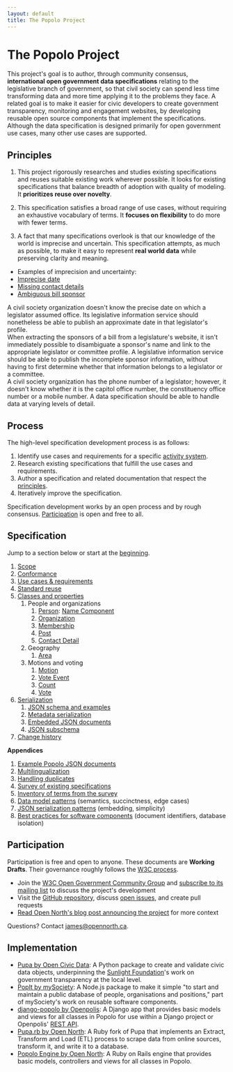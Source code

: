 ```yaml
---
layout: default
title: The Popolo Project
---
```

<div class="page-header">
  <h1>The Popolo Project</h1>
</div>

This project's goal is to author, through community consensus, **international open government data specifications** relating to the legislative branch of government, so that civil society can spend less time transforming data and more time applying it to the problems they face. A related goal is to make it easier for civic developers to create government transparency, monitoring and engagement websites, by developing reusable open source components that implement the specifications. Although the data specification is designed primarily for open government use cases, many other use cases are supported.

<h2 id="principles">Principles</h2>

1. This project rigorously researches and studies existing specifications and reuses suitable existing work wherever possible. It looks for existing specifications that balance breadth of adoption with quality of modeling. It **prioritizes reuse over novelty**.

1. This specification satisfies a broad range of use cases, without requiring an exhaustive vocabulary of terms. It **focuses on flexibility** to do more with fewer terms.

1. A fact that many specifications overlook is that our knowledge of the world is imprecise and uncertain. This specification attempts, as much as possible, to make it easy to represent **real world data** while preserving clarity and meaning.

<div class="well well-white">
  <ul class="nav nav-tabs no-js">
    <li class="disabled"><a>Examples of imprecision and uncertainty:</a>
    <li class="active"><a href="#example-date">Imprecise date</a></li>
    <li><a href="#example-contact">Missing contact details</a></li>
    <li><a href="#example-sponsor">Ambiguous bill sponsor</a></li>
  </ul>

  <div class="tab-content">
    <div class="tab-pane active" id="example-date">
      A civil society organization doesn't know the precise date on which a legislator assumed office. Its legislative information service should nonetheless be able to publish an approximate date in that legislator's profile.
    </div>
    <div class="tab-pane" id="example-sponsor">
      When extracting the sponsors of a bill from a legislature's website, it isn't immediately possible to disambiguate a sponsor's name and link to the appropriate legislator or committee profile. A legislative information service should be able to publish the incomplete sponsor information, without having to first determine whether that information belongs to a legislator or a committee.
    </div>
    <div class="tab-pane" id="example-contact">
      A civil society organization has the phone number of a legislator; however, it doesn't know whether it is the capitol office number, the constituency office number or a mobile number. A data specification should be able to handle data at varying levels of detail.
    </div>
  </div>
</div>

## Process

The high-level specification development process is as follows:

1. Identify use cases and requirements for a specific [activity system](http://www.thoughtworks-studios.com/blog/stop-designing-users).
2. Research existing specifications that fulfill the use cases and requirements.
3. Author a specification and related documentation that respect the [principles](#principles).
4. Iteratively improve the specification.

Specification development works by an open process and by rough consensus. [Participation](#participation) is open and free to all.

## Specification

Jump to a section below or start at the [beginning](/specs/).

1. [Scope](/specs/#scope)
1. [Conformance](/specs/#conformance)
1. [Use cases & requirements](/specs/#use-cases-and-requirements)
1. [Standard reuse](/specs/#standard-reuse)
1. [Classes and properties](/specs/#classes-and-properties)
    1. People and organizations
        1. [Person](/specs/person.html): [Name Component](/specs/person/name-component.html)
        1. [Organization](/specs/organization.html)
        1. [Membership](/specs/membership.html)
        1. [Post](/specs/post.html)
        1. [Contact Detail](/specs/contact-detail.html)
    1. Geography
        1. [Area](/specs/area.html)
    1. Motions and voting
        1. [Motion](/specs/motion.html)
        1. [Vote Event](/specs/vote-event.html)
        1. [Count](/specs/count.html)
        1. [Vote](/specs/vote.html)
1. [Serialization](/specs/#serialization)
    1. [JSON schema and examples](/specs/#schema-and-examples)
    1. [Metadata serialization](/specs/#metadata-properties)
    1. [Embedded JSON documents](/specs/#embedded-json-documents)
    1. [JSON subschema](/specs/#subschema)
1. [Change history](/specs/#history)

**Appendices**

1. [Example Popolo JSON documents](/appendices/examples.html)
1. [Multilingualization](/appendices/multilingualization.html)
1. [Handling duplicates](/appendices/handling-duplicates.html)
1. [Survey of existing specifications](/appendices/survey.html)
1. [Inventory of terms from the survey](/appendices/terms.html)
1. [Data model patterns](/appendices/data-patterns.html) (semantics, succinctness, edge cases)
1. [JSON serialization patterns](/appendices/json-patterns.html) (embedding, simplicity)
1. [Best practices for software components](/appendices/components.html) (document identifiers, database isolation)

<h2 id="participation">Participation</h2>

Participation is free and open to anyone. These documents are **Working Drafts**. Their governance roughly follows the [W3C process](http://www.w3.org/community/about/agreements/).

* Join the [W3C Open Government Community Group](http://www.w3.org/community/opengov/) and [subscribe to its mailing list](http://lists.w3.org/Archives/Public/public-opengov/) to discuss the project's development
* Visit the [GitHub repository](https://github.com/opennorth/popolo-spec/tree/gh-pages), discuss [open issues](https://github.com/opennorth/popolo-spec/issues), and create pull requests
* [Read Open North's blog post announcing the project](http://blog.opennorth.ca/2013/02/21/update-on-opengovernment/) for more context

Questions? Contact [james@opennorth.ca](mailto:james@opennorth.ca).

## Implementation

* [Pupa by Open Civic Data](https://github.com/opencivicdata/pupa): A Python package to create and validate civic data objects, underpinning the [Sunlight Foundation](http://sunlightfoundation.com/)'s work on government transparency at the local level.
* [PopIt by mySociety](https://npmjs.org/package/popit-api): A Node.js package to make it simple "to start and maintain a public database of people, organisations and positions," part of mySociety's work on reusable software components.
* [django-popolo by Openpolis](https://github.com/openpolis/django-popolo): A Django app that provides basic models and views for all classes in Popolo for use within a Django project or Openpolis' [REST API](https://github.com/openpolis/popolorest).
* [Pupa.rb by Open North](https://github.com/opennorth/pupa-ruby): A Ruby fork of Pupa that implements an Extract, Transform and Load (ETL) process to scrape data from online sources, transform it, and write it to a database.
* [Popolo Engine by Open North](https://github.com/opennorth/popolo-engine): A Ruby on Rails engine that provides basic models, controllers and views for all classes in Popolo.
